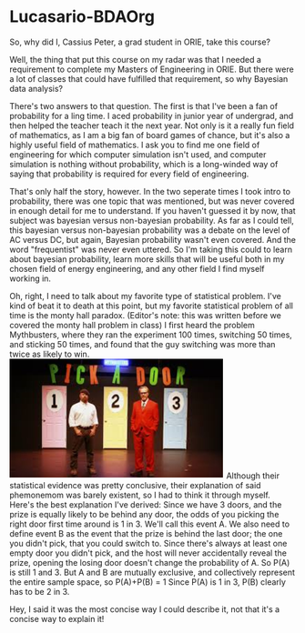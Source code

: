 # Lucasario-BDAOrg

So, why did I, Cassius Peter, a grad student in ORIE, take this course?

Well, the thing that put this course on my radar was that I needed a requirement
to complete my Masters of Engineering in ORIE. But there were a lot of classes
that could have fulfilled that requirement, so why Bayesian data analysis?

There's two answers to that question. The first is that I've been a fan of probability
for a ling time. I aced probability in junior year of undergrad, and then helped the
teacher teach it the next year. Not only is it a really fun field of mathematics, as
I am a big fan of board games of chance, but it's also a highly useful field of mathematics. 
I ask you to find me one field of engineering for which computer simulation isn't used,
and computer simulation is nothing without probability, which is a long-winded way of saying
that probability is required for every field of engineering. 

That's only half the story, however. In the two seperate times I took intro to probability, there
was one topic that was mentioned, but was never covered in enough detail for me to understand.
If you haven't guessed it by now, that subject was bayesian versus non-bayesian probability. As far 
as I could tell, this bayesian versus non-bayesian probability was a debate on the level of AC versus
 DC, but again, Bayesian probability wasn't even covered. And the word "frequentist" was 
never even uttered. So I'm taking this could to learn about bayesian probability, learn more skills 
that will be useful both in my chosen field of energy engineering, and any other field I find myself working 
in. 

Oh, right, I need to talk about my favorite type of statistical problem. I've kind of beat it to death
at this point, but my favorite statistical problem of all time is the monty hall paradox.
(Editor's note: this was written before we covered the monty hall problem in class)
I first heard the problem Mythbusters, where they ran the experiment 
100 times, switching 50 times, and sticking 50 times, and found that the guy switching was more than twice as likely
to win. 
![alt text](https://github.com/Lucasario/Lucasario-BDAOrg/blob/master/monty%20hall.PNG "This is my favorite show of all time, by the way")
Although their statistical evidence was pretty conclusive, their explanation of said phemonemom was 
barely existent, so I had to think it through myself. Here's the best explanation I've derived:
Since we have 3 doors, and the prize is equally likely to be behind any door, the odds of you picking the right door
first time around is 1 in 3. We'll call this event A. We also need to define event B as the event that the prize is behind
the last door; the one you didn't pick, that you could switch to. Since there's always at least one empty door you didn't
pick, and the host will never accidentally reveal the prize, opening the losing door doesn't change the probability of A. 
So P(A) is still 1 and 3. But A and B are mutually exclusive, and collectively represent the entire sample space, so P(A)+P(B) = 1
Since P(A) is 1 in 3, P(B) clearly has to be 2 in 3.

Hey, I said it was the most concise way I could describe it, not that it's a concise way to explain it!

